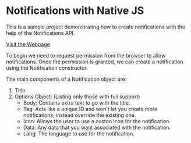# Notifications with Native JS

This is a sample project demonstrating how to create notifications with the help of the Notifications API.

[Visit the Webpage](https://jolterix20.github.io/js-notifications/)

To begin we need to request permission from the browser to allow notifications.
Once the permission is granted, we can create a notification using the Notification constructor.

The main components of a Notification object are:

1. Title
2. Options Object: (Listing only those with full support)
    - Body: Contains extra text to go with the title.
    - Tag: Acts like a unique ID and won't let you create more notifications, instead override the existing one.
    - Icon: Allows the user to use a custon icon for the notification.
    - Data: Any data that you want associated with the notification.
    - Lang: The language to use for the notification.
